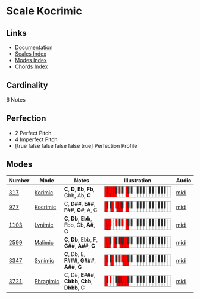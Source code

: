# Scale Kocrimic

## Links

- [Documentation](index.md)
- [Scales Index](Scales.md)
- [Modes Index](Modes.md)
- [Chords Index](Chords.md)

## Cardinality

6 Notes

## Perfection

- 2 Perfect Pitch
- 4 Imperfect Pitch
- [true false false false false true] Perfection Profile

## Modes

| Number | Mode | Notes | Illustration | Audio |
|--------|------|-------|--------------|-------|
| [317](https://ianring.com/musictheory/scales/317) | [Korimic](ModeKorimic.md) | **C**, **D**, **Eb**, **Fb**, Gbb, Ab, **C** | ![CNaturalKorimic](ModeCNaturalKorimic.png) | [midi](https://github.com/edipermadi/music/blob/main/docs/ModeCNaturalKorimic.mid?raw=true) | 
| [977](https://ianring.com/musictheory/scales/977) | [Kocrimic](ModeKocrimic.md) | C, **D##**, **E##**, **F##**, **G#**, A, C | ![CNaturalKocrimic](ModeCNaturalKocrimic.png) | [midi](https://github.com/edipermadi/music/blob/main/docs/ModeCNaturalKocrimic.mid?raw=true) | 
| [1103](https://ianring.com/musictheory/scales/1103) | [Lynimic](ModeLynimic.md) | **C**, **Db**, **Ebb**, Fbb, Gb, **A#**, **C** | ![CNaturalLynimic](ModeCNaturalLynimic.png) | [midi](https://github.com/edipermadi/music/blob/main/docs/ModeCNaturalLynimic.mid?raw=true) | 
| [2599](https://ianring.com/musictheory/scales/2599) | [Malimic](ModeMalimic.md) | **C**, **Db**, Ebb, F, **G##**, **A##**, **C** | ![CNaturalMalimic](ModeCNaturalMalimic.png) | [midi](https://github.com/edipermadi/music/blob/main/docs/ModeCNaturalMalimic.mid?raw=true) | 
| [3347](https://ianring.com/musictheory/scales/3347) | [Synimic](ModeSynimic.md) | **C**, Db, E, **F###**, **G###**, **A##**, **C** | ![CNaturalSynimic](ModeCNaturalSynimic.png) | [midi](https://github.com/edipermadi/music/blob/main/docs/ModeCNaturalSynimic.mid?raw=true) | 
| [3721](https://ianring.com/musictheory/scales/3721) | [Phragimic](ModePhragimic.md) | C, D#, **E###**, **Cbbb**, **Cbb**, **Dbbb**, C | ![CNaturalPhragimic](ModeCNaturalPhragimic.png) | [midi](https://github.com/edipermadi/music/blob/main/docs/ModeCNaturalPhragimic.mid?raw=true) | 
